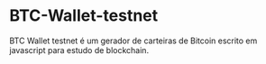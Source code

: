 # BTC-Wallet-testnet
BTC Wallet testnet é um gerador de carteiras de Bitcoin escrito em javascript para estudo de blockchain.
